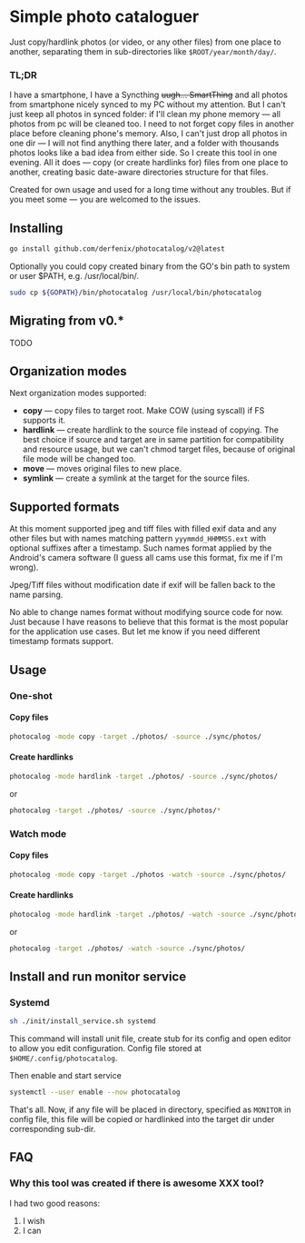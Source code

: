 # Simple photo cataloguer

Just copy/hardlink photos (or video, or any other files) from one place to
another, separating them in sub-directories like `$ROOT/year/month/day/`.

### TL;DR 

I have a smartphone, I have a Syncthing ~~uugh... SmartThing~~ and all photos
from smartphone nicely synced to my PC without my attention. But I can't just
keep all photos in synced folder: if I'll clean my phone memory — all photos 
from pc will be cleaned too. I need to not forget copy files in another 
place before cleaning phone's memory. Also, I can't just drop all photos in 
one dir — I will not find anything there later, and a folder with thousands 
photos looks like a bad idea from either side.
So I create this tool in one evening. All it does — copy (or create hardlinks for)
files from one place to another, creating basic date-aware directories
structure for that files.

Created for own usage and used for a long time without any troubles. But if you meet some — 
you are welcomed to the issues.

## Installing
```bash
go install github.com/derfenix/photocatalog/v2@latest
```
Optionally you could copy created binary from the GO's bin path to 
system or user $PATH, e.g. /usr/local/bin/.
```bash
sudo cp ${GOPATH}/bin/photocatalog /usr/local/bin/photocatalog
```

## Migrating from v0.*

TODO 

## Organization modes

Next organization modes supported:
    
- **copy** — copy files to target root. Make COW (using syscall) if FS supports it.
- **hardlink** — create hardlink to the source file instead of copying. 
The best choice if source and target are in same partition for compatibility
and resource usage, but we can't chmod target files, because of original file mode will 
be changed too. 
- **move** — moves original files to new place.
- **symlink** — create a symlink at the target for the source files. 

## Supported formats
At this moment supported jpeg and tiff files with filled exif data and any other 
files but with names matching pattern `yyymmdd_HHMMSS.ext` with optional suffixes after a timestamp.
Such names format applied by the Android's camera software (I guess all cams 
use this format, fix me if I'm wrong). 

Jpeg/Tiff files without modification date if exif will be fallen back to the name parsing.

No able to change names format without modifying source code for now. Just because 
I have reasons to believe that this format is the most popular for the application use cases.
But let me know if you need different timestamp formats support.

## Usage
### One-shot 
#### Copy files
```bash
photocalog -mode copy -target ./photos/ -source ./sync/photos/
```

#### Create hardlinks
```bash
photocalog -mode hardlink -target ./photos/ -source ./sync/photos/
```
or 
```bash
photocalog -target ./photos/ -source ./sync/photos/*
```

### Watch mode
#### Copy files
```bash
photocalog -mode copy -target ./photos -watch -source ./sync/photos/
```

#### Create hardlinks
```bash
photocalog -mode hardlink -target ./photos/ -watch -source ./sync/photos/
```
or 
```bash
photocalog -target ./photos/ -watch -source ./sync/photos/
```

## Install and run monitor service

### Systemd
```bash
sh ./init/install_service.sh systemd
```
This command will install unit file, create stub for its config and open
editor to allow you edit configuration. Config file stored at 
`$HOME/.config/photocatalog`.

Then enable and start service
```bash
systemctl --user enable --now photocatalog
```
That's all. Now, if any file will be placed in directory, specified as `MONITOR`
in config file, this file will be copied or hardlinked into the target dir
under corresponding sub-dir. 

## FAQ

### Why this tool was created if there is awesome XXX tool?
I had two good reasons:
1. I wish
2. I can

